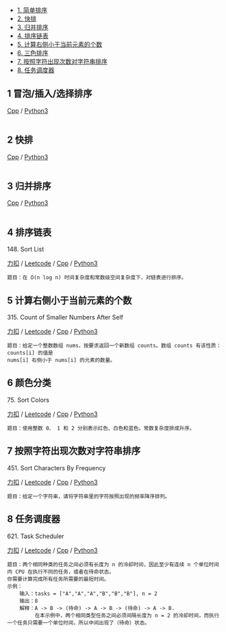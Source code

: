 <!-- GFM-TOC -->
* [1. 简单排序](#1-冒泡/插入/选择排序)
* [2. 快排](#2-快排)
* [3. 归并排序](#3-归并排序)
* [4. 排序链表](#4-排序链表)
* [5. 计算右侧小于当前元素的个数](#5-计算右侧小于当前元素的个数)
* [6. 三色排序](#6-颜色分类)
* [7. 按照字符出现次数对字符串排序](#7-按照字符出现次数对字符串排序)
* [8. 任务调度器](#8-任务调度器)
<!-- GFM-TOC -->

## 1 冒泡/插入/选择排序
[Cpp](../algo_01_sort/sort-algorithms.cpp) / [Python3](../python-algorithm/algo_01_sort/sort-algorithms.py)
```cpp
```

## 2 快排
[Cpp](../algo_01_sort/quick_sort_algorithm.cpp) / [Python3](../python-algorithm/algo_01_sort/quick_sort_algorithm.py)
```cpp
```

## 3 归并排序
[Cpp](../algo_01_sort/merge_sort_algorithm.cpp) / [Python3](../python-algorithm/algo_01_sort/merge_sort_algorithm.py)
```cpp
```

## 4 排序链表  
148\. Sort List

[力扣](https://leetcode-cn.com/problems/sort-list/) / [Leetcode](https://leetcode.com/problems/sort-list/) / [Cpp](../algo_07_divide_and_conquer/L148-m-copy.cpp) / [Python3](../python-algorithm/ds_4_linkedlist/linkedlist_4_others/L148-m.py)
```
题目：在 O(n log n) 时间复杂度和常数级空间复杂度下，对链表进行排序。
```
## 5 计算右侧小于当前元素的个数
315\. Count of Smaller Numbers After Self

[力扣](https://leetcode-cn.com/problems/count-of-smaller-numbers-after-self/) / [Leetcode](https://leetcode.com/problems/count-of-smaller-numbers-after-self/) / [Cpp](../algo_01_sort/L315-h.cpp) / [Python3](../python-algorithm/algo_01_sort/L315-h.py)
```
题目：给定一个整数数组 nums，按要求返回一个新数组 counts。数组 counts 有该性质： counts[i] 的值是  
nums[i] 右侧小于 nums[i] 的元素的数量。
```

## 6 颜色分类
75\. Sort Colors

[力扣](https://leetcode-cn.com/problems/sort-colors/) / [Leetcode](https://leetcode.com/problems/sort-colors/) / [Cpp](../algo_01_sort/L75-m.cpp) / [Python3](../python-algorithm/algo_01_sort/L75-m.py)
```
题目：使用整数 0、 1 和 2 分别表示红色、白色和蓝色。常数复杂度排成升序。
```

## 7 按照字符出现次数对字符串排序
451\. Sort Characters By Frequency

[力扣](https://leetcode-cn.com/problems/sort-characters-by-frequency/) / [Leetcode](https://leetcode.com/problems/sort-characters-by-frequency/) / [Cpp](../algo_01_sort/L451-m.cpp) / [Python3](../python-algorithm/algo_01_sort/L451-m.py)
```
题目：给定一个字符串，请将字符串里的字符按照出现的频率降序排列。
```

## 8 任务调度器
621\. Task Scheduler

[力扣](https://leetcode-cn.com/problems/task-scheduler/) / [Leetcode](https://leetcode.com/problems/task-scheduler/) / [Cpp](../algo_01_sort/L621-m.cpp) / [Python3](../python-algorithm/algo_01_sort/L621-m.py)
```
题目：两个相同种类的任务之间必须有长度为 n 的冷却时间，因此至少有连续 n 个单位时间内 CPU 在执行不同的任务，或者在待命状态。
你需要计算完成所有任务所需要的最短时间。
示例：
    输入：tasks = ["A","A","A","B","B","B"], n = 2
    输出：8
    解释：A -> B -> (待命) -> A -> B -> (待命) -> A -> B.
         在本示例中，两个相同类型任务之间必须间隔长度为 n = 2 的冷却时间，而执行一个任务只需要一个单位时间，所以中间出现了（待命）状态。 
```
